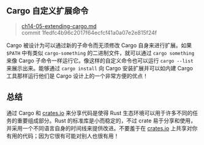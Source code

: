 ## Cargo 自定义扩展命令

> [ch14-05-extending-cargo.md](https://github.com/rust-lang/book/blob/master/src/ch14-05-extending-cargo.md)
> <br>
> commit 1fedfc4b96c2017f64ecfcf41a0a07e2e815f24f

Cargo 被设计为可以通过新的子命令而无须修改 Cargo 自身来进行扩展。如果 `$PATH` 中有类似 `cargo-something` 的二进制文件，就可以通过 `cargo something` 来像 Cargo 子命令一样运行它。像这样的自定义命令也可以运行 `cargo --list` 来展示出来。能够通过 `cargo install` 向 Cargo 安装扩展并可以如内建 Cargo 工具那样运行他们是 Cargo 设计上的一个非常方便的优点！

## 总结

通过 Cargo 和 [crates.io](https://crates.io)<!-- ignore --> 来分享代码是使得 Rust 生态环境可以用于许多不同的任务的重要组成部分。Rust 的标准库是小而稳定的，不过 crate 易于分享和使用，并采用一个不同语言自身的时间线来提供改进。不要羞于在 [crates.io](https://crates.io)<!-- ignore --> 上共享对你有用的代码；因为它很有可能对别人也很有用！